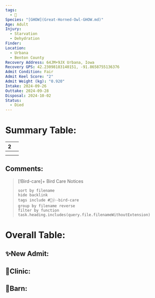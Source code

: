 ```yaml
---
tags:
  - 🦅
Species: "[GHOW](Great-Horned-Owl-GHOW.md)"
Age: Adult
Injury:
  - Starvation
  - Dehydration
Finder: 
Location:
  - Urbana
  - Benton County
Recovery Address: 64JM+9JX Urbana, Iowa
Recovery GPS: 42.23098183140151, -91.8658755136376
Admit Condition: Fair
Admit Keel Score: "2"
Admit Weight (kg): "0.920"
Intake: 2024-09-26
Outtake: 2024-09-28
Disposal: 2024-10-02
Status:
  - Died
---
```


# Summary Table:

<div><table class="dataview table-view-table"><thead class="table-view-thead"><tr class="table-view-tr-header"><th class="table-view-th"><span></span><span class="dataview small-text">2</span></th><th class="table-view-th"><span></span></th></tr></thead><tbody class="table-view-tbody"><tr><td><span></span></td><td><span></span></td></tr><tr><td><span></span></td><td><span></span></td></tr></tbody></table></div>

## Comments:

> [!Bird-care]+ Bird Care Notices
>   ```tasks 
>   sort by filename
>   hide backlink
>   tags include #🦅🩺-bird-care 
>   group by filename reverse
>   filter by function task.heading.includes(query.file.filenameWithoutExtension)
>   ```

# Overall Table:

## ✨New Admit:



## 🏥Clinic:



## 🏡Barn:



